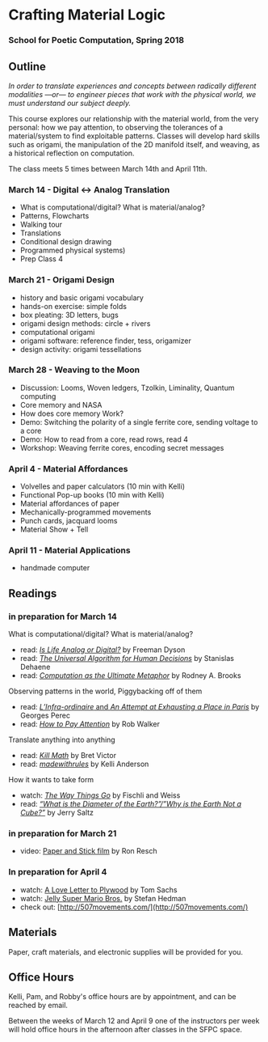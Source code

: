 # Crafting Material Logic

### School for Poetic Computation, Spring 2018

## Outline

*In order to translate experiences and concepts between radically different modalities —or— to engineer pieces that work with the physical world, we must understand our subject deeply.*

This course explores our relationship with the material world, from the very personal: how we pay attention, to observing the tolerances of a material/system to find exploitable patterns. Classes will develop hard skills such as origami, the manipulation of the 2D manifold itself, and weaving, as a historical reflection on computation.

The class meets 5 times between March 14th and April 11th.

### March 14 - Digital ↔ Analog Translation

- What is computational/digital? What is material/analog?
- Patterns, Flowcharts
- Walking tour
- Translations
- Conditional design drawing
- Programmed physical systems)
- Prep Class 4

### March 21 - Origami Design

- history and basic origami vocabulary
- hands-on exercise: simple folds
- box pleating: 3D letters, bugs
- origami design methods: circle + rivers
- computational origami
- origami software: reference finder, tess, origamizer
- design activity: origami tessellations

### March 28 - Weaving to the Moon

- Discussion: Looms, Woven ledgers, Tzolkin, Liminality, Quantum computing
- Core memory and NASA
- How does core memory Work?
- Demo: Switching the polarity of a single ferrite core, sending voltage to a core
- Demo: How to read from a core, read rows, read 4
- Workshop: Weaving ferrite cores, encoding secret messages

### April 4 - Material Affordances

- Volvelles and paper calculators (10 min with Kelli)
- Functional Pop-up books (10 min with Kelli)
- Material affordances of paper
- Mechanically-programmed movements
- Punch cards, jacquard looms
- Material Show + Tell

### April 11 - Material Applications

- handmade computer

## Readings

### in preparation for March 14

What is computational/digital? What is material/analog?

- read: [_Is Life Analog or Digital?_](https://tanimislam.ddns.net/~tanim/classes/ASTR342/notes/analogordigital.pdf) by Freeman Dyson
- read: [_The Universal Algorithm for Human Decisions_](https://www.edge.org/response-detail/10260) by Stanislas Dehaene
- read: [_Computation as the Ultimate Metaphor_](https://www.edge.org/response-detail/11249) by Rodney A. Brooks

Observing patterns in the world, Piggybacking off of them

- read: [_L’Infra-ordinaire_ and _An Attempt at Exhausting a Place in Paris_](http://www.kellianderson.com/readings/perec.pdf) by Georges Perec
- read: [_How to Pay Attention_](https://medium.com/re-form/how-to-pay-attention-4751adb53cb6) by Rob Walker 

Translate anything into anything

- read: [_Kill Math_](http://worrydream.com/KillMath/) by Bret Victor
- read: [_madewithrules_](http://kellianderson.com/readings/madewithrules.pdf) by Kelli Anderson

How it wants to take form

- watch: [_The Way Things Go_](https://www.youtube.com/watch?v=aKrzNYpFuao) by Fischli and Weiss
- read: [_“What is the Diameter of the Earth?”/”Why is the Earth Not a Cube?”_](http://www.vulture.com/2016/02/entropic-liberating-power-of-fischli-weiss.html)  by Jerry Saltz

### in preparation for March 21

- video: [Paper and Stick film](https://vimeo.com/36122966) by Ron Resch

### In preparation for April 4

- watch: [A Love Letter to Plywood](https://twitter.com/i/cards/tfw/v1/968840724396564480?cardname=player&autoplay_disabled=true&forward=true&earned=true&edge=true&lang=en&card_height=130&scribe_context=%7B%22client%22%3A%22web%22%2C%22page%22%3A%22me%22%2C%22section%22%3A%22profile%22%2C%22component%22%3A%22tweet%22%7D&bearer_token=AAAAAAAAAAAAAAAAAAAAAPYXBAAAAAAACLXUNDekMxqa8h%252F40K4moUkGsoc%253DTYfbDKbT3jJPCEVnMYqilB28NHfOPqkca3qaAxGfsyKCs0wRbw#xdm_e=https%3A%2F%2Ftwitter.com&xdm_c=default5364&xdm_p=1) by Tom Sachs
- watch: [Jelly Super Mario Bros.](https://www.youtube.com/watch?v=77lg-8j7Lts) by Stefan Hedman
- check out: [http://507movements.com/](http://507movements.com/)

## Materials

Paper, craft materials, and electronic supplies will be provided for you.

## Office Hours

Kelli, Pam, and Robby's office hours are by appointment, and can be reached by email.

Between the weeks of March 12 and April 9 one of the instructors per week will hold office hours in the afternoon after classes in the SFPC space.